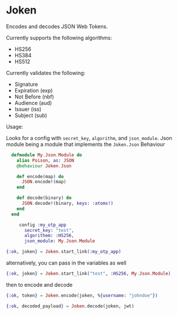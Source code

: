 Joken
=====

Encodes and decodes JSON Web Tokens.

Currently supports the following algorithms:

* HS256
* HS384
* HS512

Currently validates the following:

* Signature
* Expiration (exp)
* Not Before (nbf)
* Audience (aud)
* Issuer (iss)
* Subject (sub)


Usage:

Looks for a config with `secret_key`, `algorithm`, and `json_module`. Json module being a module that implements the `Joken.Json` Behaviour

```elixir
  defmodule My.Json.Module do
    alias Poison, as: JSON
    @behaviour Joken.Json

    def encode(map) do
      JSON.encode!(map)
    end

    def decode(binary) do
      JSON.decode!(binary, keys: :atoms!)
    end
  end
```

```elixir
     config :my_otp_app
       secret_key: "test",
       algorithem: :HS256,
       json_module: My.Json.Module

{:ok, joken} = Joken.start_link(:my_otp_app)
```

alternatively, you can pass in the variables as well

```elixir
{:ok, joken} = Joken.start_link("test", :HS256, My.Json.Module) 
```

then to encode and decode

```elixir
{:ok, token} = Joken.encode(joken, %{username: "johndoe"})

{:ok, decoded_payload} = Joken.decode(joken, jwt)
```
